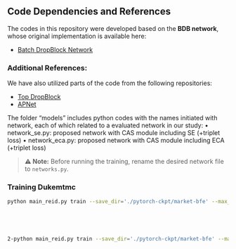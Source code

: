 ## Code Dependencies and References

The codes in this repository were developed based on the **BDB network**, whose original implementation is available here:  
- [Batch DropBlock Network](https://github.com/daizuozhuo/batch-dropblock-network)

### Additional References:
We have also utilized parts of the code from the following repositories:  
- [Top DropBlock](https://github.com/RQuispeC/top-dropblock)  
- [APNet](https://github.com/chengy12/apnet)  




The folder “models”  includes python codes with the names initiated with network, each of which related to a evaluated network in our study:
•	network_se.py: proposed network with CAS module including SE (+triplet loss)
•	network_eca.py: proposed network with CAS module including ECA (+triplet loss)
> **⚠️ Note:** Before running the training, rename the desired network file to `networks.py`.


### Training Dukemtmc  
```bash  
python main_reid.py train --save_dir='./pytorch-ckpt/market-bfe' --max_epoch=420 --eval_step=30 --dataset=Dukemtmc --test_batch=64 --train_batch=64 --optim=adam --adjust_lr





2-python main_reid.py train --save_dir='./pytorch-ckpt/market-bfe' --max_epoch=420 --eval_step=30 --dataset=market1501 --test_batch=64 --train_batch=64 --optim=adam --adjust_lr


